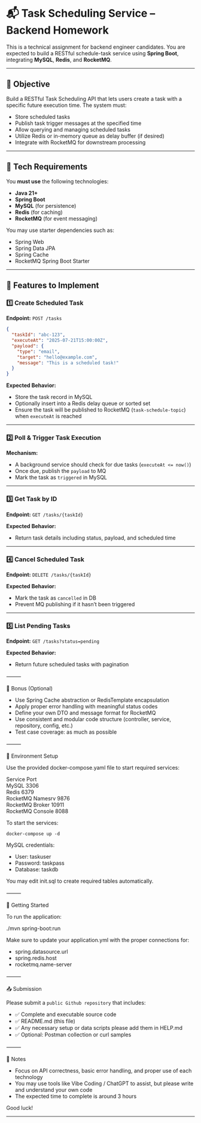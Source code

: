 
# 📬 Task Scheduling Service – Backend Homework

This is a technical assignment for backend engineer candidates. You are expected to build a RESTful schedule-task service using **Spring Boot**, integrating **MySQL**, **Redis**, and **RocketMQ**.


---

## 🎯 Objective

Build a RESTful Task Scheduling API that lets users create a task with a specific future execution time.
The system must:
- Store scheduled tasks
- Publish task trigger messages at the specified time
- Allow querying and managing scheduled tasks
- Utilize Redis or in-memory queue as delay buffer (if desired)
- Integrate with RocketMQ for downstream processing

---

## 🧰 Tech Requirements

You **must use** the following technologies:

- **Java 21+**
- **Spring Boot**
- **MySQL** (for persistence)
- **Redis** (for caching)
- **RocketMQ** (for event messaging)

You may use starter dependencies such as:
- Spring Web
- Spring Data JPA
- Spring Cache
- RocketMQ Spring Boot Starter

---

## 🔧 Features to Implement

### 1️⃣ Create Scheduled Task

**Endpoint:** `POST /tasks`

```json
{
  "taskId": "abc-123",
  "executeAt": "2025-07-21T15:00:00Z",
  "payload": {
    "type": "email",
    "target": "hello@example.com",
    "message": "This is a scheduled task!"
  }
}
```

**Expected Behavior:**
- Store the task record in MySQL
- Optionally insert into a Redis delay queue or sorted set
- Ensure the task will be published to RocketMQ (`task-schedule-topic`) when `executeAt` is reached

---

### 2️⃣ Poll & Trigger Task Execution

**Mechanism:**
- A background service should check for due tasks (`executeAt <= now()`)
- Once due, publish the `payload` to MQ
- Mark the task as `triggered` in MySQL

---

### 3️⃣ Get Task by ID

**Endpoint:** `GET /tasks/{taskId}`

**Expected Behavior:**
- Return task details including status, payload, and scheduled time

---

### 4️⃣ Cancel Scheduled Task

**Endpoint:** `DELETE /tasks/{taskId}`

**Expected Behavior:**
- Mark the task as `cancelled` in DB
- Prevent MQ publishing if it hasn’t been triggered

---

### 5️⃣ List Pending Tasks

**Endpoint:** `GET /tasks?status=pending`

**Expected Behavior:**
- Return future scheduled tasks with pagination

⸻

🧪 Bonus (Optional)
- Use Spring Cache abstraction or RedisTemplate encapsulation
- Apply proper error handling with meaningful status codes
- Define your own DTO and message format for RocketMQ
- Use consistent and modular code structure (controller, service, repository, config, etc.)
- Test case coverage: as much as possible

⸻

🐳 Environment Setup

Use the provided docker-compose.yaml file to start required services:

Service	Port  
MySQL	3306  
Redis	6379  
RocketMQ Namesrv	9876  
RocketMQ Broker	10911  
RocketMQ Console	8088  

To start the services:

```commandline
docker-compose up -d
```

MySQL credentials:
- User: taskuser
- Password: taskpass
- Database: taskdb

You may edit init.sql to create required tables automatically.

⸻

🚀 Getting Started

To run the application:

./mvn spring-boot:run

Make sure to update your application.yml with the proper connections for:
- spring.datasource.url
- spring.redis.host
- rocketmq.name-server

⸻

📤 Submission

Please submit a `public Github repository` that includes:
- ✅ Complete and executable source code
- ✅ README.md (this file)
- ✅ Any necessary setup or data scripts please add them in HELP.md
- ✅ Optional: Postman collection or curl samples  

⸻

📌 Notes
- Focus on API correctness, basic error handling, and proper use of each technology
- You may use tools like Vibe Coding / ChatGPT to assist, but please write and understand your own code
- The expected time to complete is around 3 hours

Good luck!

---
